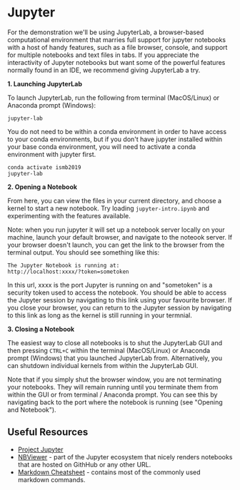 # Jupyter

For the demonstration we'll be using JupyterLab, a browser-based computational environment that marries full support for jupyter notebooks with a host of handy features, such as a file browser, console, and support for multiple notebooks and text files in tabs. If you appreciate the interactivity of Jupyter notebooks but want some of the powerful features normally found in an IDE, we recommend giving JupyterLab a try.

__1. Launching JupyterLab__

To launch JupyterLab, run the following from terminal (MacOS/Linux) or Anaconda prompt (Windows):
```
jupyter-lab
```

You do not need to be within a conda environment in order to have access to your conda environments, but if you don't have jupyter installed within your base conda environment, you will need to activate a conda environment with jupyter first.
```
conda activate ismb2019
jupyter-lab
```

__2. Opening a Notebook__

From here, you can view the files in your current directory, and choose a kernel to start a new notebook. Try loading `jupyter-intro.ipynb` and experimenting with the features available.

Note: when you run jupyter it will set up a notebook server locally on your machine, launch your default browser, and navigate to the noteook server. If your browser doesn't launch, you can get the link to the browser from the terminal output. You should see something like this:
```
The Jupyter Notebook is running at:
http://localhost:xxxx/?token=sometoken
```
In this url, xxxx is the port Jupyter is running on and "sometoken" is a security token used to access the notebook. You should be able to access the Jupyter session by navigating to this link using your favourite browser. If you close your browser, you can return to the Jupyter session by navigating to this link as long as the kernel is still running in your termnial.

__3. Closing a Notebook__

The easiest way to close all notebooks is to shut the JupyterLab GUI and then pressing `CTRL+C` within the terminal (MacOS/Linux) or Anaconda prompt (Windows) that you launched JupyterLab from.
Alternatively, you can shutdown individual kernels from within the JupyterLab GUI.

Note that if you simply shut the browser window, you are not terminating your notebooks. They will remain running until you terminate them from within the GUI or from terminal / Anaconda prompt. You can see this by navigating back to the port where the notebook is running (see "Opening and Notebook"). 

## Useful Resources

* [Project Jupyter](https://jupyter.org/)
* [NBViewer](https://nbviewer.jupyter.org/) - part of the Jupyter ecosystem that nicely renders notebooks that are hosted on GithHub or any other URL.
* [Markdown Cheatsheet](https://github.com/adam-p/markdown-here/wiki/Markdown-Cheatsheet) - contains most of the commonly used markdown commands.
